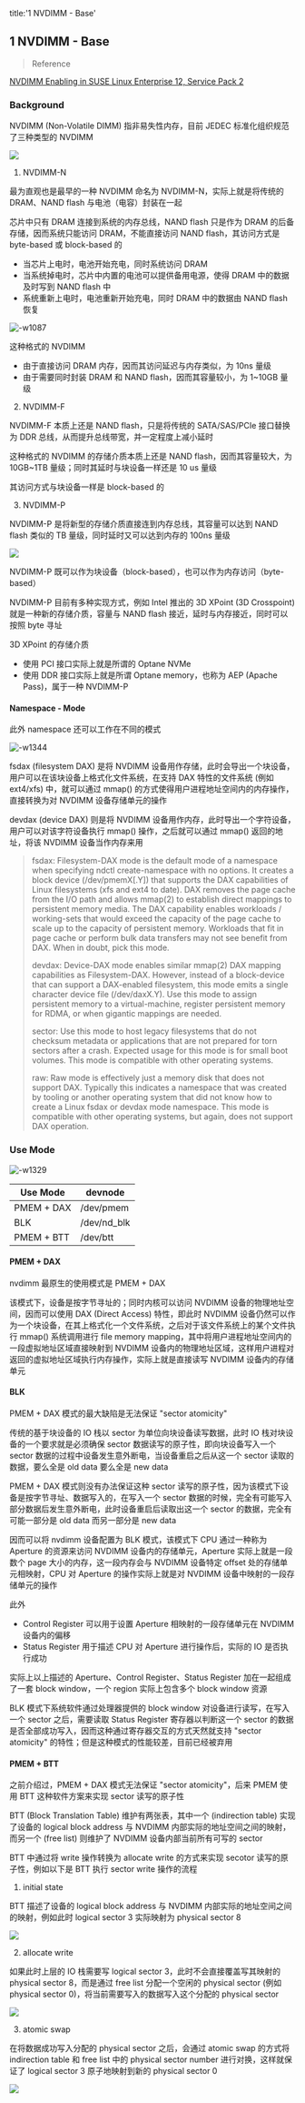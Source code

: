 title:'1 NVDIMM - Base'
## 1 NVDIMM - Base

> Reference

[NVDIMM Enabling in SUSE Linux Enterprise 12, Service Pack 2](https://www.suse.com/c/nvdimm-enabling-suse-linux-enterprise-12-service-pack-2/)

### Background

NVDIMM (Non-Volatile DIMM) 指非易失性内存，目前 JEDEC 标准化组织规范了三种类型的 NVDIMM

![](media/16018898924737/16018902525212.jpg)


1. NVDIMM-N

最为直观也是最早的一种 NVDIMM 命名为 NVDIMM-N，实际上就是将传统的 DRAM、NAND flash 与电池（电容）封装在一起

芯片中只有 DRAM 连接到系统的内存总线，NAND flash 只是作为 DRAM 的后备存储，因而系统只能访问 DRAM，不能直接访问 NAND flash，其访问方式是 byte-based 或 block-based 的

- 当芯片上电时，电池开始充电，同时系统访问 DRAM
- 当系统掉电时，芯片中内置的电池可以提供备用电源，使得 DRAM 中的数据及时写到 NAND flash 中
- 系统重新上电时，电池重新开始充电，同时 DRAM 中的数据由 NAND flash 恢复

![-w1087](media/16018898924737/16018910312134.jpg)


这种格式的 NVDIMM

- 由于直接访问 DRAM 内存，因而其访问延迟与内存类似，为 10ns 量级
- 由于需要同时封装 DRAM 和 NAND flash，因而其容量较小，为 1~10GB 量级


2. NVDIMM-F

NVDIMM-F 本质上还是 NAND flash，只是将传统的 SATA/SAS/PCIe 接口替换为 DDR 总线，从而提升总线带宽，并一定程度上减小延时

这种格式的 NVDIMM 的存储介质本质上还是 NAND flash，因而其容量较大，为 10GB~1TB 量级；同时其延时与块设备一样还是 10 us 量级

其访问方式与块设备一样是 block-based 的


3. NVDIMM-P

NVDIMM-P 是将新型的存储介质直接连到内存总线，其容量可以达到 NAND flash 类似的 TB 量级，同时延时又可以达到内存的 100ns 量级

![](media/16018898924737/16054903739731.jpg)


NVDIMM-P 既可以作为块设备（block-based），也可以作为内存访问（byte-based）

NVDIMM-P 目前有多种实现方式，例如 Intel 推出的 3D XPoint (3D Crosspoint) 就是一种新的存储介质，容量与 NAND flash 接近，延时与内存接近，同时可以按照 byte 寻址

3D XPoint 的存储介质

- 使用 PCI 接口实际上就是所谓的 Optane NVMe
- 使用 DDR 接口实际上就是所谓 Optane memory，也称为 AEP (Apache Pass)，属于一种 NVDIMM-P



#### Namespace - Mode

此外 namespace 还可以工作在不同的模式

![-w1344](media/16018898924737/16041520408204.jpg)

fsdax (filesystem DAX) 是将 NVDIMM 设备用作存储，此时会导出一个块设备，用户可以在该块设备上格式化文件系统，在支持 DAX 特性的文件系统 (例如 ext4/xfs) 中，就可以通过 mmap() 的方式使得用户进程地址空间内的内存操作，直接转换为对 NVDIMM 设备存储单元的操作

devdax (device DAX) 则是将 NVDIMM 设备用作内存，此时导出一个字符设备，用户可以对该字符设备执行 mmap() 操作，之后就可以通过 mmap() 返回的地址，将该 NVDIMM 设备当作内存来用

> fsdax: Filesystem-DAX mode is the default mode of a namespace when specifying ndctl create-namespace with no options. It creates a block device (/dev/pmemX[.Y]) that supports the DAX capabilities of Linux filesystems (xfs and ext4 to date). DAX removes the page cache from the I/O path and allows mmap(2) to establish direct mappings to persistent memory media. The DAX capability enables workloads / working-sets that would exceed the capacity of the page cache to scale up to the capacity of persistent memory. Workloads that fit in page cache or perform bulk data transfers may not see benefit from DAX. When in doubt, pick this mode.
> 
> devdax: Device-DAX mode enables similar mmap(2) DAX mapping capabilities as Filesystem-DAX. However, instead of a block-device that can support a DAX-enabled filesystem, this mode emits a single character device file (/dev/daxX.Y). Use this mode to assign persistent memory to a virtual-machine, register persistent memory for RDMA, or when gigantic mappings are needed.
> 
> sector: Use this mode to host legacy filesystems that do not checksum metadata or applications that are not prepared for torn sectors after a crash. Expected usage for this mode is for small boot volumes. This mode is compatible with other operating systems.
> 
> raw: Raw mode is effectively just a memory disk that does not support DAX. Typically this indicates a namespace that was created by tooling or another operating system that did not know how to create a Linux fsdax or devdax mode namespace. This mode is compatible with other operating systems, but again, does not support DAX operation.

### Use Mode

![-w1329](media/16018898924737/16041505451390.jpg)

Use Mode | devnode
---- | ----
PMEM + DAX | /dev/pmem
BLK | /dev/nd_blk
PMEM + BTT | /dev/btt


#### PMEM + DAX

nvdimm 最原生的使用模式是 PMEM + DAX

该模式下，设备是按字节寻址的；同时内核可以访问 NVDIMM 设备的物理地址空间，因而可以使用 DAX (Direct Access) 特性，即此时 NVDIMM 设备仍然可以作为一个块设备，在其上格式化一个文件系统，之后对于该文件系统上的某个文件执行 mmap() 系统调用进行 file memory mapping，其中将用户进程地址空间内的一段虚拟地址区域直接映射到 NVDIMM 设备内的物理地址区域，这样用户进程对返回的虚拟地址区域执行内存操作，实际上就是直接读写 NVDIMM 设备内的存储单元


#### BLK

PMEM + DAX 模式的最大缺陷是无法保证 "sector atomicity"

传统的基于块设备的 IO 栈以 sector 为单位向块设备读写数据，此时 IO 栈对块设备的一个要求就是必须确保 sector 数据读写的原子性，即向块设备写入一个 sector 数据的过程中设备发生意外断电，当设备重启之后从这一个 sector 读取的数据，要么全是 old data 要么全是 new data

PMEM + DAX 模式则没有办法保证这种 sector 读写的原子性，因为该模式下设备是按字节寻址、数据写入的，在写入一个 sector 数据的时候，完全有可能写入部分数据后发生意外断电，此时设备重启后读取出这一个 sector 的数据，完全有可能一部分是 old data 而另一部分是 new data


因而可以将 nvdimm 设备配置为 BLK 模式，该模式下 CPU 通过一种称为 Aperture 的资源来访问 NVDIMM 设备内的存储单元，Aperture 实际上就是一段数个 page 大小的内存，这一段内存会与 NVDIMM 设备特定 offset 处的存储单元相映射，CPU 对 Aperture 的操作实际上就是对 NVDIMM 设备中映射的一段存储单元的操作

此外

- Control Register 可以用于设置 Aperture 相映射的一段存储单元在 NVDIMM 设备内的偏移
- Status Register 用于描述 CPU 对 Aperture 进行操作后，实际的 IO 是否执行成功

实际上以上描述的 Aperture、Control Register、Status Register 加在一起组成了一套 block window，一个 region 实际上包含多个 block window 资源


BLK 模式下系统软件通过处理器提供的 block window 对设备进行读写，在写入一个 sector 之后，需要读取 Status Register 寄存器以判断这一个 sector 的数据是否全部成功写入，因而这种通过寄存器交互的方式天然就支持 "sector atomicity" 的特性；但是这种模式的性能较差，目前已经被弃用


#### PMEM + BTT

之前介绍过，PMEM + DAX 模式无法保证 "sector atomicity"，后来 PMEM 使用 BTT 这种软件方案来实现 sector 读写的原子性

BTT (Block Translation Table) 维护有两张表，其中一个 (indirection table) 实现了设备的 logical block address 与 NVDIMM 内部实际的地址空间之间的映射，而另一个 (free list) 则维护了 NVDIMM 设备内部当前所有可写的 sector

BTT 中通过将 write 操作转换为 allocate write 的方式来实现 secotor 读写的原子性，例如以下是 BTT 执行 sector write 操作的流程

1. initial state

BTT 描述了设备的 logical block address 与 NVDIMM 内部实际的地址空间之间的映射，例如此时 logical sector 3 实际映射为 physical sector 8

![](media/16018898924737/16041531622457.jpg)

2. allocate write

如果此时上层的 IO 栈需要写 logical sector 3，此时不会直接覆盖写其映射的 physical sector 8，而是通过 free list 分配一个空闲的 physical sector (例如 physical sector 0)，将当前需要写入的数据写入这个分配的 physical sector

![](media/16018898924737/16041531957649.jpg)

3. atomic swap

在将数据成功写入分配的 physical sector 之后，会通过 atomic swap 的方式将 indirection table 和 free list 中的 physical sector number 进行对换，这样就保证了 logical sector 3 原子地映射到新的 physical sector 0

![](media/16018898924737/16041534620192.jpg)

